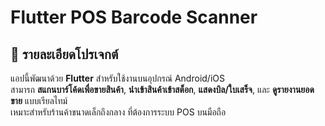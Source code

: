 # Flutter POS Barcode Scanner

## 📌 รายละเอียดโปรเจกต์

แอปนี้พัฒนาด้วย **Flutter** สำหรับใช้งานบนอุปกรณ์ Android/iOS  
สามารถ **สแกนบาร์โค้ดเพื่อขายสินค้า**, **นำเข้าสินค้าเข้าสต็อก**, **แสดงบิล/ใบเสร็จ**, และ **ดูรายงานยอดขาย** แบบเรียลไทม์  
เหมาะสำหรับร้านค้าขนาดเล็กถึงกลาง ที่ต้องการระบบ POS บนมือถือ
